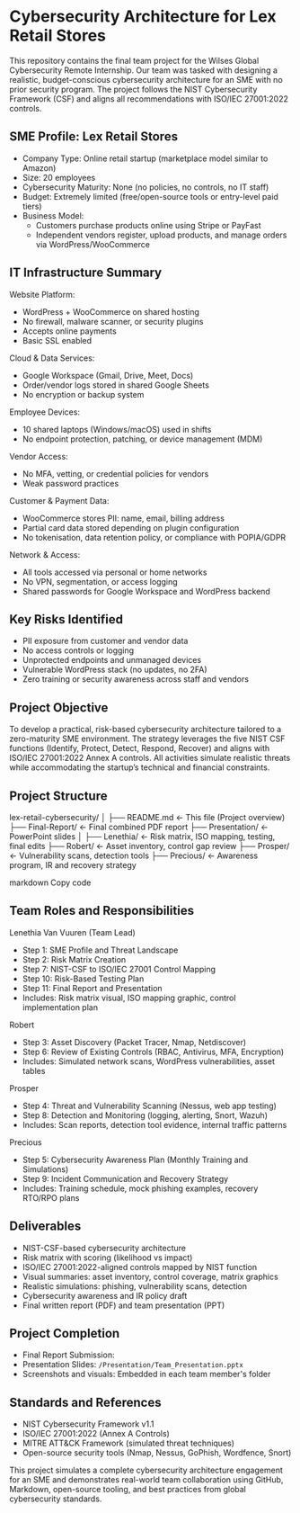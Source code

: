 # Cybersecurity Architecture for Lex Retail Stores

This repository contains the final team project for the Wilses Global Cybersecurity Remote Internship. Our team was tasked with designing a realistic, budget-conscious cybersecurity architecture for an SME with no prior security program. The project follows the NIST Cybersecurity Framework (CSF) and aligns all recommendations with ISO/IEC 27001:2022 controls.

## SME Profile: Lex Retail Stores

- Company Type: Online retail startup (marketplace model similar to Amazon)
- Size: 20 employees
- Cybersecurity Maturity: None (no policies, no controls, no IT staff)
- Budget: Extremely limited (free/open-source tools or entry-level paid tiers)
- Business Model: 
  - Customers purchase products online using Stripe or PayFast
  - Independent vendors register, upload products, and manage orders via WordPress/WooCommerce

## IT Infrastructure Summary

Website Platform:
- WordPress + WooCommerce on shared hosting
- No firewall, malware scanner, or security plugins
- Accepts online payments
- Basic SSL enabled

Cloud & Data Services:
- Google Workspace (Gmail, Drive, Meet, Docs)
- Order/vendor logs stored in shared Google Sheets
- No encryption or backup system

Employee Devices:
- 10 shared laptops (Windows/macOS) used in shifts
- No endpoint protection, patching, or device management (MDM)

Vendor Access:
- No MFA, vetting, or credential policies for vendors
- Weak password practices

Customer & Payment Data:
- WooCommerce stores PII: name, email, billing address
- Partial card data stored depending on plugin configuration
- No tokenisation, data retention policy, or compliance with POPIA/GDPR

Network & Access:
- All tools accessed via personal or home networks
- No VPN, segmentation, or access logging
- Shared passwords for Google Workspace and WordPress backend

## Key Risks Identified

- PII exposure from customer and vendor data
- No access controls or logging
- Unprotected endpoints and unmanaged devices
- Vulnerable WordPress stack (no updates, no 2FA)
- Zero training or security awareness across staff and vendors

## Project Objective

To develop a practical, risk-based cybersecurity architecture tailored to a zero-maturity SME environment. The strategy leverages the five NIST CSF functions (Identify, Protect, Detect, Respond, Recover) and aligns with ISO/IEC 27001:2022 Annex A controls. All activities simulate realistic threats while accommodating the startup’s technical and financial constraints.

## Project Structure

lex-retail-cybersecurity/
│
├── README.md ← This file (Project overview)
├── Final-Report/ ← Final combined PDF report
├── Presentation/ ← PowerPoint slides
│
├── Lenethia/ ← Risk matrix, ISO mapping, testing, final edits
├── Robert/ ← Asset inventory, control gap review
├── Prosper/ ← Vulnerability scans, detection tools
├── Precious/ ← Awareness program, IR and recovery strategy

markdown
Copy code

## Team Roles and Responsibilities

Lenethia Van Vuuren (Team Lead)  
- Step 1: SME Profile and Threat Landscape  
- Step 2: Risk Matrix Creation  
- Step 7: NIST-CSF to ISO/IEC 27001 Control Mapping  
- Step 10: Risk-Based Testing Plan  
- Step 11: Final Report and Presentation  
- Includes: Risk matrix visual, ISO mapping graphic, control implementation plan

Robert  
- Step 3: Asset Discovery (Packet Tracer, Nmap, Netdiscover)  
- Step 6: Review of Existing Controls (RBAC, Antivirus, MFA, Encryption)  
- Includes: Simulated network scans, WordPress vulnerabilities, asset tables

Prosper  
- Step 4: Threat and Vulnerability Scanning (Nessus, web app testing)  
- Step 8: Detection and Monitoring (logging, alerting, Snort, Wazuh)  
- Includes: Scan reports, detection tool evidence, internal traffic patterns

Precious  
- Step 5: Cybersecurity Awareness Plan (Monthly Training and Simulations)  
- Step 9: Incident Communication and Recovery Strategy  
- Includes: Training schedule, mock phishing examples, recovery RTO/RPO plans

## Deliverables

- NIST-CSF-based cybersecurity architecture  
- Risk matrix with scoring (likelihood vs impact)  
- ISO/IEC 27001:2022-aligned controls mapped by NIST function  
- Visual summaries: asset inventory, control coverage, matrix graphics  
- Realistic simulations: phishing, vulnerability scans, detection  
- Cybersecurity awareness and IR policy draft  
- Final written report (PDF) and team presentation (PPT)

## Project Completion

- Final Report Submission:  
- Presentation Slides: `/Presentation/Team_Presentation.pptx`  
- Screenshots and visuals: Embedded in each team member's folder

## Standards and References

- NIST Cybersecurity Framework v1.1  
- ISO/IEC 27001:2022 (Annex A Controls)  
- MITRE ATT&CK Framework (simulated threat techniques)  
- Open-source security tools (Nmap, Nessus, GoPhish, Wordfence, Snort)

This project simulates a complete cybersecurity architecture engagement for an SME and demonstrates real-world team collaboration using GitHub, Markdown, open-source tooling, and best practices from global cybersecurity standards.
